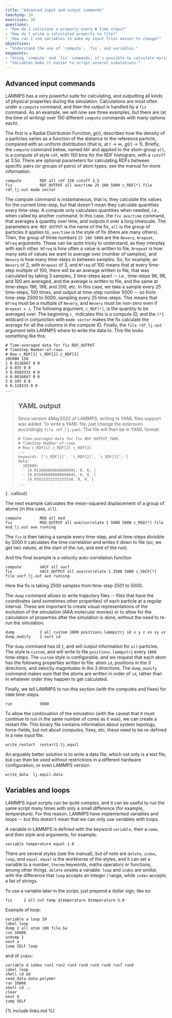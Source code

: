 ```yaml
---
title: "Advanced input and output commands"
teaching: 20
exercises: 30
questions:
- "How do I calculate a property every N time-steps?"
- "How do I write a calculated property to file?"
- "How can I use variables to make my input files easier to change?"
objectives:
- "Understand the use of `compute`, `fix`, and variables."
keypoints:
- "Using `compute` and `fix` commands, it's possible to calculate myriad properties during a simulation."
- "Variables make it easier to script several simulations."
---
```


## Advanced input commands

LAMMPS has a very powerful suite for calculating, and outputting all kinds of physical properties during the simulation.
Calculations are most often under a `compute` command, and then the output is handled by a `fix` command.
As an example, we will now see three examples, but there are (at the time of writing) over 150 different `compute` commands with many options each).

The first is a Radial Distribution Function, _g_(_r_), describes how the density of a particles varies as a function of the distance to the reference particle, compared with an uniform distribution (that is, at r → ∞, _g_(_r_) → 1).
Briefly, the `compute` command below, named `RDF` and applied to the atom-group `all`, is a compute of style `rdf`, with 150 bins for the RDF histogram, with a `cutoff` at 3.5σ.
There are optional parameters for calculating RDFs between specific pairs (or groups of pairs) of atom types, see the manual for more information.

```
compute        RDF all rdf 150 cutoff 3.5
fix            RDF_OUTPUT all ave/time 25 100 5000 c_RDF[*] file rdf_lj.out mode vector
```

The compute command is instantaneous, that is, they calculate the values for the current time-step, but that doesn't mean they calculate quantities every time-step.
A compute only calculates quantities when needed, _i.e._, when called by another command.
In this case, the `fix ave/time` command, that averages a quantity over time, and outputs it over a long timescale.
The parameters are: `RDF_OUTPUT` is the name of the fix, `all` is the group of particles it applies to, `ave/time` is the style of fix (there are many others).
Then, the group of three numbers `25 100 5000` are the `Nevery`, `Nrepeat`, `Nfreq` arguments.
These can be quite tricky to understand, as they interplay with each other.
`Nfreq` is how often a value is written to file, `Nrepeat` is how many sets of values we want to average over (number of samples), and `Nevery` is how many time-steps in between samples.
So, for example, an `Nevery` of 2, with `Nrepeat` of 3, and `Nfreq` of 100 means that at every time-step multiple of 100, there will be an average written to file, that was calculated by taking 3 samples, 2 time-steps apart -- _i.e._, time-steps 96, 98, and 100 are averaged, and the average is written to file, and the same at time-steps 196, 198, and 200, etc.
In this case, we take a sample every 25 time-steps, 100 times, and output at time-step number 5000 -- so from time-step 2500 to 5000, sampling every 25 time-steps.
This means that `Nfreq` must be a multiple of `Nevery`, and `Nevery` must be non-zero even if `Nrepeat = 1`.
The following argument, `c_RDF[*]`, is the quantity to be averaged over.
The beginning `c_` indicates this is a compute ID, and the `[*]` wildcard in conjunction with `mode vector` makes the fix calculate the average for all the columns in the compute ID.
Finally, the `file rdf_lj.out` argument tells LAMMPS where to write the data to.
This file looks something like this:

```
# Time-averaged data for fix RDF_OUTPUT
# TimeStep Number-of-rows
# Row c_RDF[1] c_RDF[2] c_RDF[3]
105000 150
1 0.0116667 0 0
2 0.035 0 0
3 0.0583333 0 0
4 0.0816667 0 0
5 0.105 0 0
6 0.128333 0 0
...
```

> ## YAML output
>
> Since version 4May2022 of LAMMPS, writing to YAML files support was added.
> To write a YAML file, just change the extension accordingly `file rdf_lj.yaml`.
> The file will then be in YAML format:
>
> ```
> # Time-averaged data for fix RDF_OUTPUT_YAML
> # TimeStep Number-of-rows
> # Row c_RDF[1] c_RDF[2] c_RDF[3]
> ---
> keywords: ['c_RDF[1]', 'c_RDF[2]', 'c_RDF[3]', ]
> data:
>   105000:
>   - [0.011666666666666691, 0, 0, ]
>   - [0.035000000000000045, 0, 0, ]
>   - [0.05833333333333334, 0, 0, ]
> ...
> ```
{: .callout}

The next example calculates the mean-squared displacement of a group of atoms (in this case, `all`).

```
compute        MSD all msd
fix            MSD_OUTPUT all ave/correlate 1 5000 5000 c_MSD[*] file msd_lj.out ave running
```

[comment]: # (never done MSD or time correlations, this needs some more explaining)
The `fix` is then taking a sample every time-step, and at time-steps divisible by 5000 it calculates the time correlation and writes it down to file (so, we get two values, at the start of the run, and end of the run).

And the final example is a velocity auto-correlation function

```
compute        VACF all vacf
fix            VACF_OUTPUT all ave/correlate 1 2500 5000 c_VACF[*] file vacf_lj.out ave running
```

[comment]: # (ditto from what I said about MSD)
Here the fix is taking 2500 samples from time-step 2501 to 5000.

The `dump` command allows to write trajectory files -- files that have the coordinates (and sometimes other properties) of each particle at a regular interval.
These are important to create visual representations of the evolution of the simulation (AKA molecular movies) or to allow for the calculation of properties after the simulation is done, without the need to re-run the simulation.

```
dump           2 all custom 1000 positions.lammpstrj id x y z vx vy vz
dump_modify    2 sort id
```

The `dump` command has id `2`, and will output information for `all` particles.
The style is `custom`, and will write to file `positions.lammpstrj` every `1000` time-steps.
The `custom` style is configurable, and we request that each atom has the following properties written to file: atom `id`, positions in the 3 directions, and velocity magnitudes in the 3 directions.
The `dump_modify` command makes sure that the atoms are written in order of `id`, rather than in whatever order they happen to get calculated.

Finally, we tell LAMMPS to run this section (with the computes and fixes) for `5000` time-steps.

```
run            5000
```

To allow the continuation of the simulation (with the caveat that it must continue to run in the same number of cores as it was), we can create a restart file:
This binary file contains information about system topology, force-fields, but not about computes, fixes, etc, these need to be re-defined in a new input file.

```
write_restart  restart2.lj.equil
```

An arguably better solution is to write a data file, which not only is a text file, but can then be used without restrictions in a different hardware configuration, or even LAMMPS version.

```
write_data  lj.equil.data
```

## Variables and loops

LAMMPS input scripts can be quite complex, and it can be useful to run the same script many times with only a small difference (for example, temperature).
For this reason, LAMMPS have implemented variables and loops -- but this doesn't mean that we can only use variables *with* loops.

A variable in LAMMPS is defined with the keyword `variable`, then a `name`, and then style and arguments, for example:

```
variable temperature equal 1.0
```

There are several styles (see the manual), but of note are `delete`, `index`, `loop`, and `equal`.
`equal` is the workhorse of the styles, and it can set a variable to a number, `thermo` keywords, maths operators or functions, among other things.
`delete` unsets a variable.
`loop` and `index` are similar, with the difference that `loop` accepts an integer / range, while `index` accepts a list of strings.

To use a variable later in the script, just prepend a dollar sign, like so:

```
fix     1 all nvt temp $temperature $temperature 5.0
```

Example of loop:

```
variable a loop 10
label loop
dump 1 all atom 100 file.$a
run 10000
undump 1
next a
jump SELF loop
```

and of `index`:

```
variable d index run1 run2 run3 run4 run5 run6 run7 run8
label loop
shell cd $d
read_data data.polymer
run 10000
shell cd ..
clear
next d
jump SELF
```

{% include links.md %}
